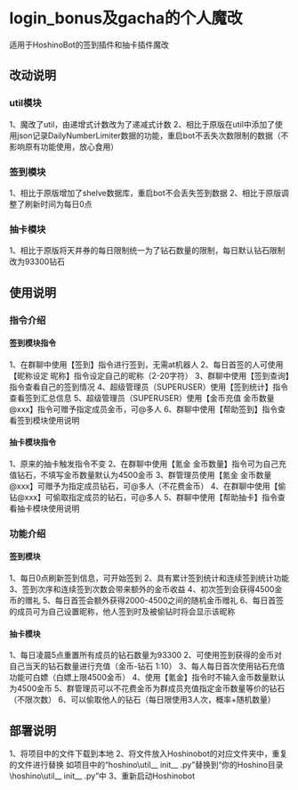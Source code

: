 # login_bonus及gacha的个人魔改

适用于HoshinoBot的签到插件和抽卡插件魔改

## 改动说明

### util模块

1、魔改了util，由递增式计数改为了递减式计数
2、相比于原版在util中添加了使用json记录DailyNumberLimiter数据的功能，重启bot不丢失次数限制的数据（不影响原有功能使用，放心食用）

### 签到模块

1、相比于原版增加了shelve数据库，重启bot不会丢失签到数据
2、相比于原版调整了刷新时间为每日0点

### 抽卡模块

1、相比于原版将天井券的每日限制统一为了钻石数量的限制，每日默认钻石限制改为93300钻石

## 使用说明

### 指令介绍

#### 签到模块指令

1、在群聊中使用【签到】指令进行签到，无需at机器人
2、每日首签的人可使用【昵称设定 昵称】指令设定自己的昵称（2-20字符）
3、群聊中使用【签到查询】指令查看自己的签到情况
4、超级管理员（SUPERUSER）使用【签到统计】指令查看签到汇总信息
5、超级管理员（SUPERUSER）使用【金币充值 金币数量@xxx】指令可赠予指定成员金币，可@多人
6、群聊中使用【帮助签到】指令查看签到模块使用说明

#### 抽卡模块指令

1、原来的抽卡触发指令不变
2、在群聊中使用【氪金 金币数量】指令可为自己充值钻石，不填写金币数量默认为4500金币
3、群管理员使用【氪金 金币数量@xxx】可赠予为指定成员钻石，可@多人（不花费金币）
4、在群聊中使用【偷钻@xxx】可偷取指定成员的钻石，可@多人
5、群聊中使用【帮助抽卡】指令查看抽卡模块使用说明

### 功能介绍

#### 签到模块

1、每日0点刷新签到信息，可开始签到
2、具有累计签到统计和连续签到统计功能
3、签到次序和连续签到次数会带来额外的金币收益
4、初次签到会获得4500金币的赠礼
5、每日首签会额外获得2000-4500之间的随机金币赠礼
6、每日首签的成员可为自己设置昵称，他人签到时及被偷钻时将会显示该昵称

#### 抽卡模块

1、每日凌晨5点重置所有成员的钻石数量为93300
2、可使用签到获得的金币对自己当天的钻石数量进行充值（金币-钻石 1:10）
3、每人每日首次使用钻石充值功能可白嫖（白嫖上限4500金币）
4、使用【氪金】指令时不输入金币数量默认为4500金币
5、群管理员可以不花费金币为群成员充值指定金币数量等价的钻石（不限次数）
6、可以偷取他人的钻石（每日限使用3人次，概率+随机数量）

## 部署说明

1、将项目中的文件下载到本地
2、将文件放入Hoshinobot的对应文件夹中，重复的文件进行替换
如项目中的“hoshino\util\__ init__ .py”替换到“你的Hoshino目录\hoshino\util\__ init__ .py”中
3、重新启动Hoshinobot
